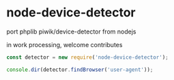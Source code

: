 # node-device-detector

port phplib piwik/device-detector from nodejs

in work processing, welcome contributes


```js
const detector = new require('node-device-detector');

console.dir(detector.findBrowser('user-agent'));
```
